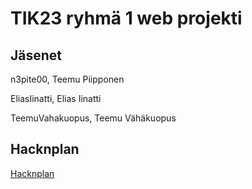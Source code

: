 # TIK23 ryhmä 1 web projekti

## Jäsenet
n3pite00, Teemu Piipponen<br />

EliasIinatti, Elias Iinatti<br />

TeemuVahakuopus, Teemu Vähäkuopus

## Hacknplan

[Hacknplan](https://app.hacknplan.com/p/202254/dashboards/project/)
